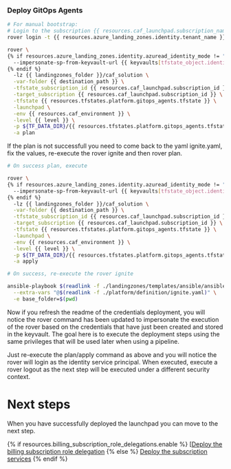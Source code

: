 
### Deploy GitOps Agents

```bash
# For manual bootstrap:
# Login to the subscription {{ resources.caf_launchpad.subscription_name }} with the user {{ resources.billing_subscription_role_delegations.azuread_user_ea_account_owner }}
rover login -t {{ resources.azure_landing_zones.identity.tenant_name }}

rover \
{% if resources.azure_landing_zones.identity.azuread_identity_mode != "logged_in_user" and keyvaults is defined %}
  --impersonate-sp-from-keyvault-url {{ keyvaults[tfstate_object.identity_aad_key].vault_uri }} \
{% endif %}
  -lz {{ landingzones_folder }}/caf_solution \
  -var-folder {{ destination_path }} \
  -tfstate_subscription_id {{ resources.caf_launchpad.subscription_id }} \
  -target_subscription {{ resources.caf_launchpad.subscription_id }} \
  -tfstate {{ resources.tfstates.platform.gitops_agents.tfstate }} \
  -launchpad \
  -env {{ resources.caf_environment }} \
  -level {{ level }} \
  -p ${TF_DATA_DIR}/{{ resources.tfstates.platform.gitops_agents.tfstate }}.tfplan \
  -a plan

```

If the plan is not successfull you need to come back to the yaml ignite.yaml, fix the values, re-execute the rover ignite and then rover plan.


```bash 
# On success plan, execute

rover \
{% if resources.azure_landing_zones.identity.azuread_identity_mode != "logged_in_user" and keyvaults is defined %}
  --impersonate-sp-from-keyvault-url {{ keyvaults[tfstate_object.identity_aad_key].vault_uri }} \
{% endif %}
  -lz {{ landingzones_folder }}/caf_solution \
  -var-folder {{ destination_path }} \
  -tfstate_subscription_id {{ resources.caf_launchpad.subscription_id }} \
  -target_subscription {{ resources.caf_launchpad.subscription_id }} \
  -tfstate {{ resources.tfstates.platform.gitops_agents.tfstate }} \
  -launchpad \
  -env {{ resources.caf_environment }} \
  -level {{ level }} \
  -p ${TF_DATA_DIR}/{{ resources.tfstates.platform.gitops_agents.tfstate }}.tfplan \
  -a apply

```

```bash
# On success, re-execute the rover ignite

ansible-playbook $(readlink -f ./landingzones/templates/ansible/ansible.yaml) \
  --extra-vars "@$(readlink -f ./platform/definition/ignite.yaml)" \
  -e base_folder=$(pwd)

```

Now if you refresh the readme of the credentials deployment, you will notice the rover command has been updated to impersonate the execution of the rover based on the credentials that have just been created and stored in the keyvault. The goal here is to execute the deployment steps using the same privileges that will be used later when using a pipeline.

Just re-execute the plan/apply command as above and you will notice the rover will login as the identity service principal. When executed, execute a rover logout as the next step will be executed under a different security context.

# Next steps

When you have successfully deployed the launchpad you can  move to the next step.

{% if resources.billing_subscription_role_delegations.enable %}
 [[Deploy the billing subscription role delegation](../billing_subscription_role_delegations/readme.md)
{% else %}
 [Deploy the subscription services](../../level1/subscriptions/readme.md)
{% endif %}
